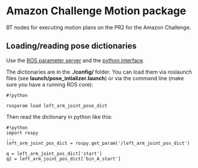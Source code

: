 # Amazon Challenge Motion package #

BT nodes for executing motion plans on the PR2 for the Amazon Challenge.

## Loading/reading pose dictionaries ##

Use the [ROS parameter server](http://wiki.ros.org/rosparam) and the [python interface](http://wiki.ros.org/rospy/Overview/Parameter%20Server).

The dictionaries are in the **./config/** folder. You can load them via roslaunch files (see **launch/pose_intializer.launch**) or via the command line (make sure you have a running ROS core):


```
#!python

rosparam load left_arm_joint_pose_dict
```

Then read the dictionary in python like this:

```
#!python
import rospy
...
left_arm_joint_pos_dict = rospy.get_param('/left_arm_joint_pos_dict')

q = left_arm_joint_pos_dict['start']
q2 = left_arm_joint_pos_dict['bin_A_start']

```


